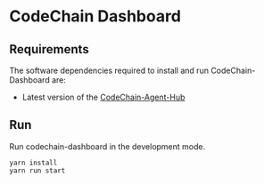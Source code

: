 # CodeChain Dashboard

## Requirements

The software dependencies required to install and run CodeChain-Dashboard are:

- Latest version of the [CodeChain-Agent-Hub](https://github.com/CodeChain-io/codechain-agent-hub)

## Run

Run codechain-dashboard in the development mode.

```
yarn install
yarn run start
```
